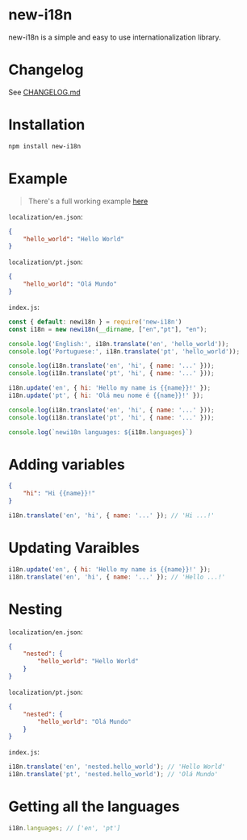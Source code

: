 # new-i18n

new-i18n is a simple and easy to use internationalization library.

# Changelog

See [CHANGELOG.md](https://github.com/AndrewLaneX/new-i18n/blob/typescript/CHANGELOG.md)

# Installation

```sh
npm install new-i18n
```

# Example

> There's a full working example [here](https://gist.github.com/AndrewLaneX/618298c5ef179eebc511ca8c8a82eb76)

`localization/en.json`:

```json
{
    "hello_world": "Hello World"
}
```

`localization/pt.json`:

```json
{
    "hello_world": "Olá Mundo"
}
```

`index.js`:

```js
const { default: newi18n } = require('new-i18n')
const i18n = new newi18n(__dirname, ["en","pt"], "en");

console.log('English:', i18n.translate('en', 'hello_world'));
console.log('Portuguese:', i18n.translate('pt', 'hello_world'));

console.log(i18n.translate('en', 'hi', { name: '...' }));
console.log(i18n.translate('pt', 'hi', { name: '...' }));

i18n.update('en', { hi: 'Hello my name is {{name}}!' });
i18n.update('pt', { hi: 'Olá meu nome é {{name}}!' });

console.log(i18n.translate('en', 'hi', { name: '...' }));
console.log(i18n.translate('pt', 'hi', { name: '...' }));

console.log(`newi18n languages: ${i18n.languages}`)
```

# Adding variables

[//]: # '{% raw %}'

```json
{
    "hi": "Hi {{name}}!"
}
```

[//]: # '{% endraw %}'

```js
i18n.translate('en', 'hi', { name: '...' }); // 'Hi ...!'
```

# Updating Varaibles

[//]: # '{% raw %}'

```js
i18n.update('en', { hi: 'Hello my name is {{name}}!' });
i18n.translate('en', 'hi', { name: '...' }); // 'Hello ...!'
```

[//]: # '{% endraw %}'

# Nesting

`localization/en.json`:

```json
{
    "nested": {
        "hello_world": "Hello World"
    }
}
```

`localization/pt.json`:

```json
{
    "nested": {
        "hello_world": "Olá Mundo"
    }
}
```

`index.js`:

```js
i18n.translate('en', 'nested.hello_world'); // 'Hello World'
i18n.translate('pt', 'nested.hello_world'); // 'Olá Mundo'
```

# Getting all the languages

```js
i18n.languages; // ['en', 'pt']
```
